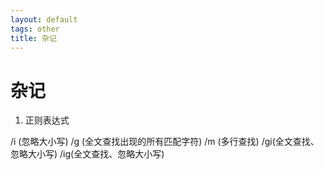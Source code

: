 ```yaml
---
layout: default
tags: other 
title: 杂记
---
```


# 杂记 #

1. 正则表达式

/i (忽略大小写)
/g (全文查找出现的所有匹配字符)
/m (多行查找)
/gi(全文查找、忽略大小写)
/ig(全文查找、忽略大小写)

